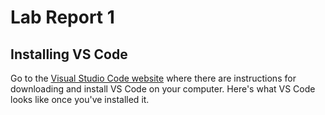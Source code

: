 # Lab Report 1

## Installing VS Code

Go to the [Visual Studio Code website](https://code.visualstudio.com/) where there are instructions for downloading and install VS Code on your computer.
Here's what VS Code looks like once you've installed it.
